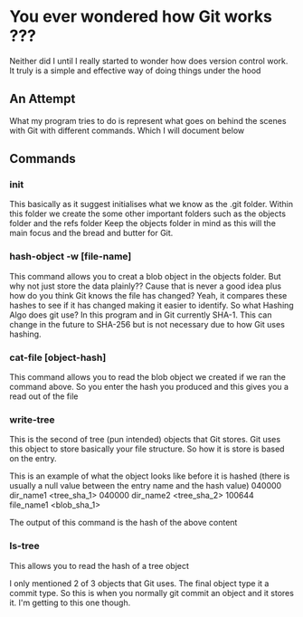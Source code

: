 # You ever wondered how Git works ???

Neither did I until I really started to wonder how does version control work. It truly is a simple and effective way of doing things under the hood


## An Attempt

What my program tries to do is represent what goes on behind the scenes with Git with different commands. Which I will document below


## Commands

### init 
This basically as it suggest initialises what we know as the .git folder. Within this folder we create the some other important folders such as the objects folder and the refs folder
Keep the objects folder in mind as this will the main focus and the bread and butter for Git.

### hash-object -w [file-name]
This command allows you to creat a blob object in the objects folder. But why not just store the data plainly?? Cause that is never a good idea plus
how do you think Git knows the file has changed? Yeah, it compares these hashes to see if it has changed making it easier to identify. So what Hashing Algo does git use? 
In this program and in Git currently SHA-1. This can change in the future to SHA-256 but is not necessary due to how Git uses hashing.

### cat-file [object-hash]
This command allows you to read the blob object we created if we ran the command above. So you enter the hash you produced and this gives you a read out of the file

### write-tree
This is the second of tree (pun intended) objects that Git stores. Git uses this object to store basically your file structure. So how it is store is based on the entry. 

This is an example of what the object looks like before it is hashed (there is usually a null value between the entry name and the hash value)
  040000 dir_name1 <tree_sha_1>
  040000 dir_name2 <tree_sha_2>
  100644 file_name1 <blob_sha_1>

The output of this command is the hash of the above content

### ls-tree
This allows you to read the hash of a tree object 



I only mentioned 2 of 3 objects that Git uses. The final object type it a commit type. So this is when you normally git commit an object and it stores it. I'm getting to this one though.
